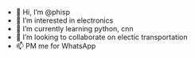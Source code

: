 - 👋 Hi, I’m @phisp
- 👀 I’m interested in electronics
- 🌱 I’m currently learning python, cnn
- 💞️ I’m looking to collaborate on electic transportation
- 📫 PM me for WhatsApp
